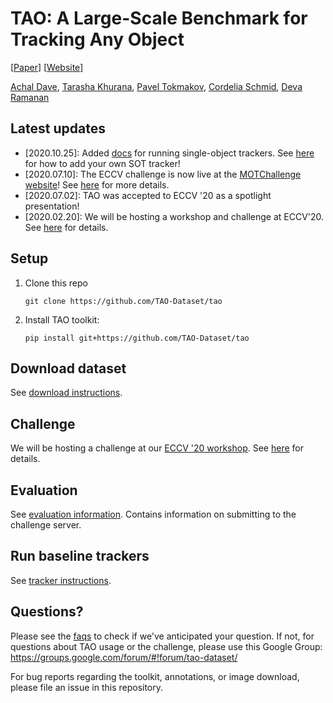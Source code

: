 # TAO: A Large-Scale Benchmark for Tracking Any Object

[[Paper](https://arxiv.org/abs/2005.10356)] [[Website](http://taodataset.org)]

[Achal Dave](http://www.achaldave.com/), [Tarasha Khurana](http://www.cs.cmu.edu/~tkhurana/), [Pavel Tokmakov](https://pvtokmakov.github.io/home/), [Cordelia Schmid](https://thoth.inrialpes.fr/~schmid/), [Deva Ramanan](http://www.cs.cmu.edu/~deva/)

## Latest updates

- \[2020.10.25\]: Added [docs](https://github.com/TAO-Dataset/tao/blob/master/docs/trackers.md#single-object-trackers) for running single-object trackers. See [here](https://github.com/TAO-Dataset/tao/issues/23#issuecomment-716068985) for how to add your own SOT tracker!
- \[2020.07.10\]: The ECCV challenge is now live at the
  [MOTChallenge website](https://motchallenge.net/results/ECCV_2020_TAO_Challenge/)!
  See [here](docs/challenge.md) for more details.
- \[2020.07.02\]: TAO was accepted to ECCV '20 as a spotlight presentation!
- \[2020.02.20\]: We will be hosting a workshop and challenge at ECCV'20. See [here](http://taodataset.org/workshop/) for details.

## Setup

1. Clone this repo
    ```
    git clone https://github.com/TAO-Dataset/tao
    ```
1. Install TAO toolkit:
    ```
    pip install git+https://github.com/TAO-Dataset/tao
    ```

## Download dataset

See [download instructions](./docs/download.md).

## Challenge

We will be hosting a challenge at our
[ECCV '20 workshop](taodataset.org/workshop/). See [here](docs/challenge.md) for details.

## Evaluation

See [evaluation information](./docs/evaluation.md). Contains information on submitting to the challenge server.

## Run baseline trackers

See [tracker instructions](./docs/trackers.md).

## Questions?

Please see the [faqs](./docs/faqs.md) to check if we've anticipated your
question. If not, for questions about TAO usage or the challenge, please use
this Google Group: https://groups.google.com/forum/#!forum/tao-dataset/

For bug reports regarding the toolkit, annotations, or image download, please
file an issue in this repository.

